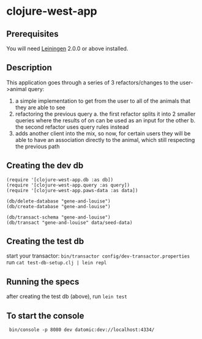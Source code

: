 # clojure-west-app

## Prerequisites

You will need [Leiningen][] 2.0.0 or above installed.

[leiningen]: https://github.com/technomancy/leiningen

## Description
This application goes through a series of 3 refactors/changes to the
user->animal query:
1. a simple implementation to get from the user to all of the animals
   that they are able to see
2. refactoring the previous query
  a. the first refactor splits it into 2 smaller queries where the
results of on can be used as an input for the other
  b. the second refactor uses query rules instead
3. adds another client into the mix, so now, for certain users they will
   be able to have an association directly to the animal, which still
   respecting the previous path

## Creating the dev db
```
(require '[clojure-west-app.db :as db])
(require '[clojure-west-app.query :as query])
(require '[clojure-west-app.paws-data :as data])

(db/delete-database "gene-and-louise")
(db/create-database "gene-and-louise")

(db/transact-schema "gene-and-louise")
(db/transact "gene-and-louise" data/seed-data)
```

## Creating the test db
start your transactor: `bin/transactor config/dev-transactor.properties`
run `cat test-db-setup.clj | lein repl`


## Running the specs
after creating the test db (above), run `lein test`

## To start the console
` bin/console -p 8080 dev datomic:dev://localhost:4334/`
